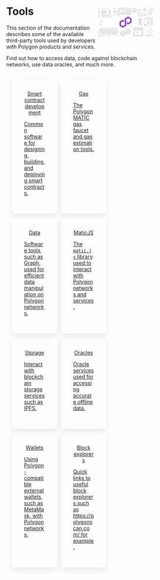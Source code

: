 <style>
    .feature-paragraph {
        text-align: left;
    }
   .md-sidebar.md-sidebar--secondary,
   .md-content__button {
   display: none;
   }
   * {
   box-sizing: border-box;
   }
   .grid-container {
   display: flex;
   flex-wrap: wrap;
   width: 100%;
   padding: 10px;
   align-items: stretch;
   }
   .grid-item {
   background-color: hsla(0,0%,100%,0);
   border-radius: 8px;
   -webkit-box-shadow: 0 8px 16px 0 rgb(17 17 17 / 8%);
   box-shadow: 0 8px 16px 0 rgb(17 17 17 / 8%);
   padding: 33px;
   margin: 5px;
   text-align: center;
   align-items: center;
   flex: 32%;
   width: 32%;  
   }
   @media screen and (max-width: 1000px) {
   .grid-item {
   flex: 32%;
   max-width: 32%;
   }
   }
   @media screen and (max-width: 800px) {
   .grid-item {
   flex: 48%;
   max-width: 48%;
   }
   }
   @media screen and (max-width: 600px) {
   .grid-item {
   flex: 100%;
   max-width: 100%;
   }
   }
</style>
   <div class="section-wrapper product-section-head">
         <div class="hero-image"><img src="../img/home/main-img.svg" loading="lazy" class="hero-image" style="width: 40%; float: right;"></div>
      <div class="hero-left">
         <h1 class="hero-heading">Tools</h1>
         <p class="hero-subtext">This section of the documentation describes some of the available third-party tools used by developers with Polygon products and services.</p>
         <p class="hero-subtext">Find out how to access data, code against blockchain networks, use data oracles, and much more. </p>
      </div>
   </div>
   <div class="grid-container">
      <div class="grid-item">
         <a href="./smart-contracts/hardhat">
            <div class="product-list-item-header">
               <div class="feature-card-heading">Smart contract development</div>
            </div>
            <p class="feature-paragraph">Common software for designing, building, and deploying smart contracts.</p>
         </a>
      </div>
      <div class="grid-item">
         <a href="./gas/matic-faucet">
            <div class="product-list-item-header">
               <div class="feature-card-heading">Gas</div>
            </div>
            <p class="feature-paragraph">The Polygon MATIC gas faucet and gas estimation tools.</p>
         </a>
      </div>
      <div class="grid-item">
         <a href="./data/the-graph/overview">
            <div class="product-list-item-header">
               <div class="feature-card-heading">Data</div>
            </div>
            <p class="feature-paragraph">Software tools, such as Graph, used for efficient data manipulation on Polygon networks.</p>
         </a>
      </div>
      <div class="grid-item">
         <a href="./matic-js/get-started">
            <div class="product-list-item-header">
               <div class="feature-card-heading">MaticJS</div>
            </div>
            <p class="feature-paragraph">The <code>matic.js</code> library used to interact with Polygon networks and services.</p>
         </a>
      </div>
      <div class="grid-item">
         <a href="./storage/ipfs">
            <div class="product-list-item-header">
               <div class="feature-card-heading">Storage</div>
            </div>
            <p class="feature-paragraph">Interact with blockchain storage services such as IPFS.</p>
         </a>
      </div>
      <div class="grid-item">
         <a href="./oracles/getting-started">
            <div class="product-list-item-header">
               <div class="feature-card-heading">Oracles</div>
            </div>
            <p class="feature-paragraph">Oracle services used for accessing accurate offline data.</p>
         </a>
      </div>
      <div class="grid-item">
         <a href="./wallets/getting-started">
            <div class="product-list-item-header">
               <div class="feature-card-heading">Wallets</div>
            </div>
            <p class="feature-paragraph">Using Polygon-compatible external wallets, such as MetaMask, with Polygon networks.</p>
         </a>
      </div>
      <div class="grid-item">
         <a href="https://polygonscan.com/">
            <div class="product-list-item-header">
               <div class="feature-card-heading">Block explorers</div>
            </div>
            <p class="feature-paragraph">Quick links to useful block explorers such as https://polygonscan.com/ for example.</p>
         </a>
      </div>
   </div>
   </div>
   <script src="https://d3e54v103j8qbb.cloudfront.net/js/jquery-3.5.1.min.dc5e7f18c8.js?site=6569b132e06e045d402ee3ac" type="text/javascript" integrity="sha256-9/aliU8dGd2tb6OSsuzixeV4y/faTqgFtohetphbbj0=" crossorigin="anonymous"></script>
</body>